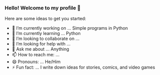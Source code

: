 ### Hello! Welcome to my profile 👋



Here are some ideas to get you started:

- 🔭 I’m currently working on ... Simple programs in Python 
- 🌱 I’m currently learning ... Python 
- 👯 I’m looking to collaborate on ... 
- 🤔 I’m looking for help with ...
- 💬 Ask me about ... Anything 
- 📫 How to reach me: ... 
- 😄 Pronouns: ... He/Him
- ⚡ Fun fact: ... I write down ideas for stories, comics, and video games 

